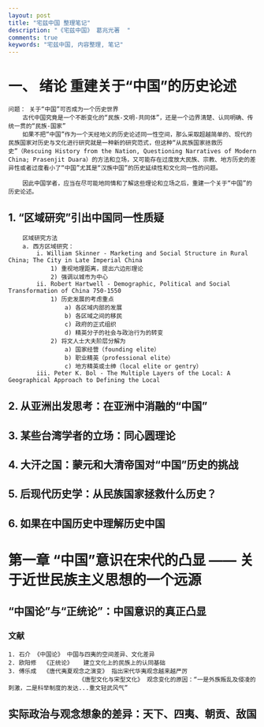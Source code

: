 ```yaml
---
layout: post
title: "宅兹中国 整理笔记"
description: "《宅兹中国》 葛兆光著  "
comments: true
keywords: "宅兹中国, 内容整理, 笔记"
---
```


# 一、 绪论    重建关于“中国”的历史论述
	问题： 关于“中国”可否成为一个历史世界
		古代中国究竟是一个不断变化的“民族-文明-共同体”，还是一个边界清楚、认同明确、传统一贯的“民族-国家”
		如果不把“中国”作为一个天经地义的历史论述同一性空间，那么采取超越简单的、现代的民族国家对历史与文化进行研究就是一种新的研究范式，但这种“从民族国家拯救历史”（Rescuing History from the Nation, Questioning Narratives of Modern China; Prasenjit Duara）的方法和立场，又可能存在过度放大民族、宗教、地方历史的差异性或者过度看小了“中国”尤其是“汉族中国”的历史延续性和文化同一性的问题。

		因此中国学者，应当在尽可能地同情和了解这些理论和立场之后，重建一个关于“中国”的历史论述。

## 1. “区域研究”引出中国同一性质疑
		区域研究方法
		a. 西方区域研究：
			i. William Skinner - Marketing and Social Structure in Rural China; The City in Late Imperial China
				1) 重视地理距离，提出六边形理论
				2) 强调以城市为中心
			ii. Robert Hartwell - Demographic, Political and Social Transformation of China 750-1550
				1) 历史发展的考虑重点
					a) 各区域内部的发展
					b) 各区域之间的移民
					c) 政府的正式组织
					d) 精英分子的社会与政治行为的转变
				2) 将文人士大夫阶层分解为
					a) 国家经营（founding elite）
					b) 职业精英（professional elite）
					c) 地方精英或士绅（local elite or gentry）
			iii. Peter K. Bol - The Multiple Layers of the Local: A Geographical Approach to Defining the Local

##	2. 从亚洲出发思考：在亚洲中消融的“中国”
##	3. 某些台湾学者的立场：同心圆理论
##	4. 大汗之国：蒙元和大清帝国对“中国”历史的挑战
##	5. 后现代历史学：从民族国家拯救什么历史？
##	6. 如果在中国历史中理解历史中国

# 第一章 “中国”意识在宋代的凸显 —— 关于近世民族主义思想的一个远源

## “中国论”与“正统论”：中国意识的真正凸显

### 文献
	1. 石介 《中国论》	中国与四夷的空间差异、文化差异
	2. 欧阳修  《正统论》	建立文化上的民族上的认同基础
	3. 傅乐成  《唐代夷夏观念之演变》	指出宋代华夷观念越来越严厉
						《唐型文化与宋型文化》	观念变化的原因：“一是外族叛乱及侵凌的刺激，二是科举制度的发达...重文轻武风气”

## 实际政治与观念想象的差异：天下、四夷、朝贡、敌国
